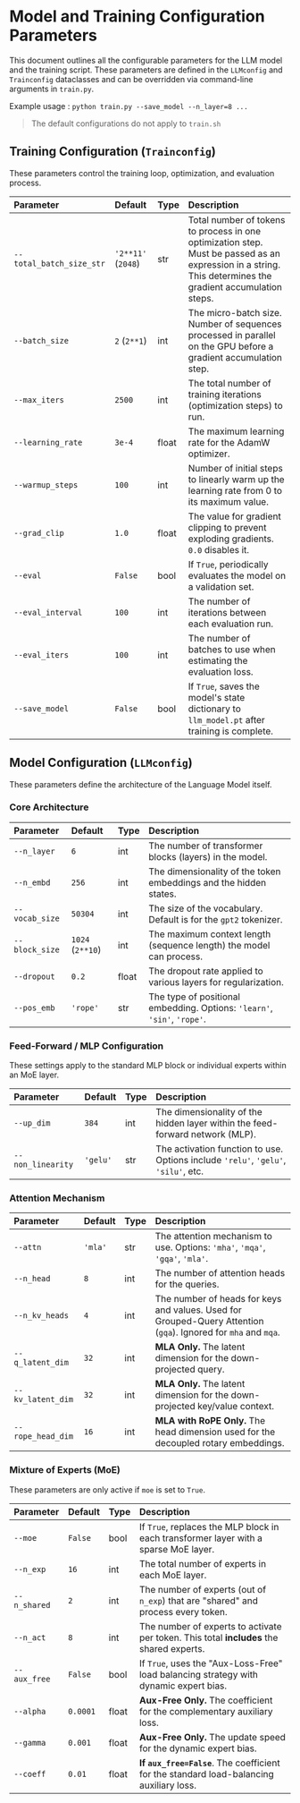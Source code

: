 # Model and Training Configuration Parameters

This document outlines all the configurable parameters for the LLM model and the training script. These parameters are defined in the `LLMconfig` and `Trainconfig` dataclasses and can be overridden via command-line arguments in `train.py`.

Example usage : `python train.py --save_model --n_layer=8 ...`

> The default configurations do not apply to `train.sh`

## Training Configuration (`Trainconfig`)

These parameters control the training loop, optimization, and evaluation process.

| Parameter | Default | Type | Description |
| :--- | :--- | :--- | :--- |
| `--total_batch_size_str`| `'2**11'` (`2048`) | str | Total number of tokens to process in one optimization step. Must be passed as an expression in a string. This determines the gradient accumulation steps. |
| `--batch_size` | `2` (`2**1`) | int | The micro-batch size. Number of sequences processed in parallel on the GPU before a gradient accumulation step. |
| `--max_iters` | `2500` | int | The total number of training iterations (optimization steps) to run. |
| `--learning_rate` | `3e-4` | float | The maximum learning rate for the AdamW optimizer. |
| `--warmup_steps` | `100` | int | Number of initial steps to linearly warm up the learning rate from 0 to its maximum value. |
| `--grad_clip` | `1.0` | float | The value for gradient clipping to prevent exploding gradients. `0.0` disables it. |
| `--eval` | `False` | bool | If `True`, periodically evaluates the model on a validation set. |
| `--eval_interval` | `100` | int | The number of iterations between each evaluation run. |
| `--eval_iters` | `100` | int | The number of batches to use when estimating the evaluation loss. |
| `--save_model` | `False` | bool | If `True`, saves the model's state dictionary to `llm_model.pt` after training is complete. |

## Model Configuration (`LLMconfig`)

These parameters define the architecture of the Language Model itself.

### Core Architecture

| Parameter | Default | Type | Description |
| :--- | :--- | :--- | :--- |
| `--n_layer` | `6` | int | The number of transformer blocks (layers) in the model. |
| `--n_embd` | `256` | int | The dimensionality of the token embeddings and the hidden states. |
| `--vocab_size` | `50304` | int | The size of the vocabulary. Default is for the `gpt2` tokenizer. |
| `--block_size` | `1024` (`2**10`) | int | The maximum context length (sequence length) the model can process. |
| `--dropout` | `0.2` | float | The dropout rate applied to various layers for regularization. |
| `--pos_emb` | `'rope'` | str | The type of positional embedding. Options: `'learn'`, `'sin'`, `'rope'`. |

### Feed-Forward / MLP Configuration

These settings apply to the standard MLP block or individual experts within an MoE layer.

| Parameter | Default | Type | Description |
| :--- | :--- | :--- | :--- |
| `--up_dim` | `384` | int | The dimensionality of the hidden layer within the feed-forward network (MLP). |
| `--non_linearity` | `'gelu'` | str | The activation function to use. Options include `'relu'`, `'gelu'`, `'silu'`, etc. |

### Attention Mechanism

| Parameter | Default | Type | Description |
| :--- | :--- | :--- | :--- |
| `--attn` | `'mla'` | str | The attention mechanism to use. Options: `'mha'`, `'mqa'`, `'gqa'`, `'mla'`. |
| `--n_head` | `8` | int | The number of attention heads for the queries. |
| `--n_kv_heads` | `4` | int | The number of heads for keys and values. Used for Grouped-Query Attention (`gqa`). Ignored for `mha` and `mqa`. |
| `--q_latent_dim` | `32` | int | **MLA Only.** The latent dimension for the down-projected query. |
| `--kv_latent_dim`| `32` | int | **MLA Only.** The latent dimension for the down-projected key/value context. |
| `--rope_head_dim`| `16` | int | **MLA with RoPE Only.** The head dimension used for the decoupled rotary embeddings. |

### Mixture of Experts (MoE)

These parameters are only active if `moe` is set to `True`.

| Parameter | Default | Type | Description |
| :--- | :--- | :--- | :--- |
| `--moe` | `False` | bool | If `True`, replaces the MLP block in each transformer layer with a sparse MoE layer. |
| `--n_exp` | `16` | int | The total number of experts in each MoE layer. |
| `--n_shared` | `2` | int | The number of experts (out of `n_exp`) that are "shared" and process every token. |
| `--n_act` | `8` | int | The number of experts to activate per token. This total **includes** the shared experts. |
| `--aux_free` | `False` | bool | If `True`, uses the "Aux-Loss-Free" load balancing strategy with dynamic expert bias. |
| `--alpha` | `0.0001` | float | **Aux-Free Only.** The coefficient for the complementary auxiliary loss. |
| `--gamma` | `0.001` | float | **Aux-Free Only.** The update speed for the dynamic expert bias. |
| `--coeff` | `0.01` | float | **If `aux_free=False`**. The coefficient for the standard load-balancing auxiliary loss. |